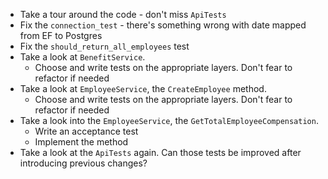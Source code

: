* Take a tour around the code - don't miss `ApiTests`
* Fix the `connection_test` - there's something wrong with date mapped from EF to Postgres
* Fix the `should_return_all_employees` test
* Take a look at `BenefitService`.
  * Choose and write tests on the appropriate layers. Don't fear to refactor if needed
* Take a look at `EmployeeService`, the `CreateEmployee` method.
  * Choose and write tests on the appropriate layers. Don't fear to refactor if needed
* Take a look into the `EmployeeService`, the `GetTotalEmployeeCompensation`.
  * Write an acceptance test
  * Implement the method
* Take a look at the `ApiTests` again. Can those tests be improved after introducing previous changes?